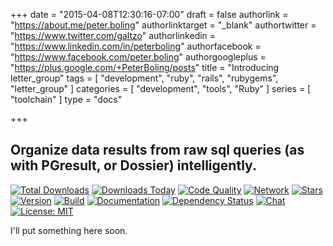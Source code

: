 +++
date = "2015-04-08T12:30:16-07:00"
draft = false
authorlink = "https://about.me/peter.boling"
authorlinktarget = "_blank"
authortwitter = "https://www.twitter.com/galtzo"
authorlinkedin = "https://www.linkedin.com/in/peterboling"
authorfacebook = "https://www.facebook.com/peter.boling"
authorgoogleplus = "https://plus.google.com/+PeterBoling/posts"
title = "Introducing letter_group"
tags = [ "development", "ruby", "rails", "rubygems", "letter_group" ]
categories = [ "development", "tools", "Ruby" ]
series = [ "toolchain" ]
type = "docs"

+++

## Organize data results from raw sql queries (as with PGresult, or Dossier) intelligently.

[![Total Downloads](https://img.shields.io/gem/rt/letter_group.svg)](https://github.com/pboling/letter_group)
[![Downloads Today](https://img.shields.io/gem/rd/letter_group.svg)](https://github.com/pboling/letter_group)
[![Code Quality](https://img.shields.io/codeclimate/github/pboling/letter_group.svg)](https://codeclimate.com/github/pboling/letter_group)
[![Network](https://img.shields.io/github/forks/pboling/letter_group.svg?style=social)](https://github.com/pboling/letter_group/network)
[![Stars](https://img.shields.io/github/stars/pboling/letter_group.svg?style=social)](https://github.com/pboling/letter_group/stargazers)
[![Version](https://img.shields.io/gem/v/letter_group.svg)](https://rubygems.org/gems/letter_group)
[![Build](https://img.shields.io/travis/pboling/letter_group.svg)](https://travis-ci.org/pboling/letter_group)
[![Documentation](http://inch-ci.org/github/pboling/letter_group.svg)](http://inch-ci.org/github/pboling/letter_group)
[![Dependency Status](https://gemnasium.com/pboling/letter_group.svg)](https://gemnasium.com/pboling/letter_group)
[![Chat](https://img.shields.io/gitter/room/pboling/letter_group.svg)](https://gitter.im/pboling/letter_group)
[![License: MIT](https://img.shields.io/badge/License-MIT-green.svg)](https://opensource.org/licenses/MIT)

I'll put something here soon.
